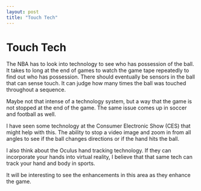 ```yaml
---
layout: post
title: "Touch Tech"
---
```


# Touch Tech 

The NBA has to look into technology to see who has possession of the ball.  It takes to long at the end of games to watch the game tape repeatedly to find out who has possession. 
There should eventually be sensors in the ball that can sense touch.  It can judge how many times the ball was touched throughout a sequence.  

Maybe not that intense of a technology system, but a way that the game is not stopped at the end of the game.  The same issue comes up in soccer and football as well.  

I have seen some technology at the Consumer Electronic Show (CES) that might help with this.  The ability to stop a video image and zoom in from all angles to see if the ball changes directions
or if the hand hits the ball.  

I also think about the Oculus hand tracking technology.  If they can incorporate your hands into virtual reality, I believe that that same tech can track your hand and body in sports. 

It will be interesting to see the enhancements in this area as they enhance the game. 
